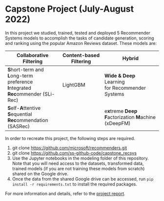 # Capstone Project (July-August 2022)

In this project we studied, trained, tested and deployed 5 Recommender Systems models to accomplish the tasks of candidate generation, scoring and ranking using the popular Amazon Reviews dataset. These models are:

| Collaborative Filtering  | Content-based Filtering | Hybrid   
| ------------------------ | ----------------------- | --------    |
| **S**hort-term and **L**ong-term<br>preference **I**ntegrated<br>**Rec**ommender (SLi-Rec) | LightGBM | **Wide & Deep** Learning<br>for Recommender<br>Systems |
| **S**elf-**A**ttentive **S**equential<br>**Rec**ommendation (SASRec) | | e**x**treme **Deep**<br>**F**actorization **M**achine (xDeepFM) |

In order to recreate this project, the following steps are required.
1. git clone https://github.com/microsoft/recommenders.git
2. git clone https://github.com/ss-github-code/capstone_recsys
3. Use the Jupyter notebooks in the modeling folder of this repository. Note that you will need access to the datasets, transformed data, trained models (if you are not training these models from scratch) shared on the Google drive.
4. Once the data from the shared Google drive can be accessed, run `pip install -r requirements.txt` to install the required packages.

For more information and details, refer to the [project report](https://github.com/ss-github-code/capstone_recsys/blob/main/report/report.md).
